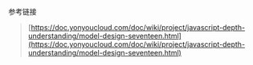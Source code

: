 参考链接
> [https://doc.yonyoucloud.com/doc/wiki/project/javascript-depth-understanding/model-design-seventeen.html](https://doc.yonyoucloud.com/doc/wiki/project/javascript-depth-understanding/model-design-seventeen.html)

